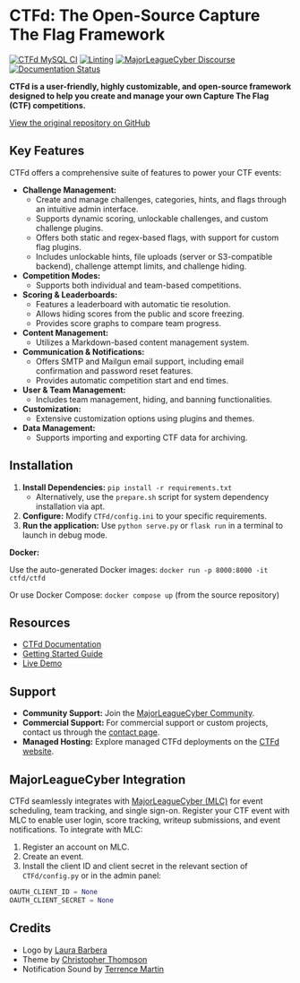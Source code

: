 # CTFd: The Open-Source Capture The Flag Framework

[![CTFd MySQL CI](https://github.com/CTFd/CTFd/workflows/CTFd%20MySQL%20CI/badge.svg?branch=master)](https://github.com/CTFd/CTFd/workflows/CTFd%20MySQL%20CI)
[![Linting](https://github.com/CTFd/CTFd/workflows/Linting/badge.svg?branch=master)](https://github.com/CTFd/CTFd/workflows/Linting)
[![MajorLeagueCyber Discourse](https://img.shields.io/discourse/status?server=https%3A%2F%2Fcommunity.majorleaguecyber.org%2F)](https://community.majorleaguecyber.org/)
[![Documentation Status](https://api.netlify.com/api/v1/badges/6d10883a-77bb-45c1-a003-22ce1284190e/deploy-status)](https://docs.ctfd.io)

**CTFd is a user-friendly, highly customizable, and open-source framework designed to help you create and manage your own Capture The Flag (CTF) competitions.**

[View the original repository on GitHub](https://github.com/CTFd/CTFd)

## Key Features

CTFd offers a comprehensive suite of features to power your CTF events:

*   **Challenge Management:**
    *   Create and manage challenges, categories, hints, and flags through an intuitive admin interface.
    *   Supports dynamic scoring, unlockable challenges, and custom challenge plugins.
    *   Offers both static and regex-based flags, with support for custom flag plugins.
    *   Includes unlockable hints, file uploads (server or S3-compatible backend), challenge attempt limits, and challenge hiding.
*   **Competition Modes:**
    *   Supports both individual and team-based competitions.
*   **Scoring & Leaderboards:**
    *   Features a leaderboard with automatic tie resolution.
    *   Allows hiding scores from the public and score freezing.
    *   Provides score graphs to compare team progress.
*   **Content Management:**
    *   Utilizes a Markdown-based content management system.
*   **Communication & Notifications:**
    *   Offers SMTP and Mailgun email support, including email confirmation and password reset features.
    *   Provides automatic competition start and end times.
*   **User & Team Management:**
    *   Includes team management, hiding, and banning functionalities.
*   **Customization:**
    *   Extensive customization options using plugins and themes.
*   **Data Management:**
    *   Supports importing and exporting CTF data for archiving.

## Installation

1.  **Install Dependencies:** `pip install -r requirements.txt`
    *   Alternatively, use the `prepare.sh` script for system dependency installation via apt.
2.  **Configure:** Modify `CTFd/config.ini` to your specific requirements.
3.  **Run the application:** Use `python serve.py` or `flask run` in a terminal to launch in debug mode.

**Docker:**

Use the auto-generated Docker images:
`docker run -p 8000:8000 -it ctfd/ctfd`

Or use Docker Compose:
`docker compose up` (from the source repository)

## Resources

*   [CTFd Documentation](https://docs.ctfd.io/)
*   [Getting Started Guide](https://docs.ctfd.io/tutorials/getting-started/)
*   [Live Demo](https://demo.ctfd.io/)

## Support

*   **Community Support:** Join the [MajorLeagueCyber Community](https://community.majorleaguecyber.org/).
*   **Commercial Support:** For commercial support or custom projects, contact us through the [contact page](https://ctfd.io/contact/).
*   **Managed Hosting:** Explore managed CTFd deployments on the [CTFd website](https://ctfd.io/).

## MajorLeagueCyber Integration

CTFd seamlessly integrates with [MajorLeagueCyber (MLC)](https://majorleaguecyber.org/) for event scheduling, team tracking, and single sign-on. Register your CTF event with MLC to enable user login, score tracking, writeup submissions, and event notifications. To integrate with MLC:

1.  Register an account on MLC.
2.  Create an event.
3.  Install the client ID and client secret in the relevant section of `CTFd/config.py` or in the admin panel:

```python
OAUTH_CLIENT_ID = None
OAUTH_CLIENT_SECRET = None
```

## Credits

*   Logo by [Laura Barbera](http://www.laurabb.com/)
*   Theme by [Christopher Thompson](https://github.com/breadchris)
*   Notification Sound by [Terrence Martin](https://soundcloud.com/tj-martin-composer)